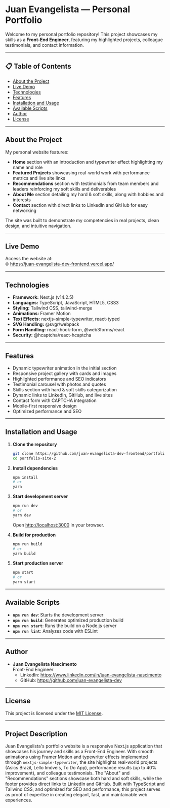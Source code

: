 # Juan Evangelista — Personal Portfolio

Welcome to my personal portfolio repository! This project showcases my skills as a **Front-End Engineer**, featuring my highlighted projects, colleague testimonials, and contact information.

---

## 📋 Table of Contents

- [About the Project](#about-the-project)
- [Live Demo](#live-demo)
- [Technologies](#technologies)
- [Features](#features)
- [Installation and Usage](#installation-and-usage)
- [Available Scripts](#available-scripts)
- [Author](#author)
- [License](#license)

---

## About the Project

My personal website features:

- **Home** section with an introduction and typewriter effect highlighting my name and role
- **Featured Projects** showcasing real-world work with performance metrics and live site links
- **Recommendations** section with testimonials from team members and leaders reinforcing my soft skills and deliverables
- **About Me** section detailing my hard & soft skills, along with hobbies and interests
- **Contact** section with direct links to LinkedIn and GitHub for easy networking

The site was built to demonstrate my competencies in real projects, clean design, and intuitive navigation.

---

## Live Demo

Access the website at:  
🌐 https://juan-evangelista-dev-frontend.vercel.app/

---

## Technologies

- **Framework:** Next.js (v14.2.5)
- **Languages:** TypeScript, JavaScript, HTML5, CSS3
- **Styling:** Tailwind CSS, tailwind-merge
- **Animations:** Framer Motion
- **Text Effects:** nextjs-simple-typewriter, react-typed
- **SVG Handling:** @svgr/webpack
- **Form Handling:** react-hook-form, @web3forms/react
- **Security:** @hcaptcha/react-hcaptcha

---

## Features

- Dynamic typewriter animation in the initial section
- Responsive project gallery with cards and images
- Highlighted performance and SEO indicators
- Testimonial carousel with photos and quotes
- Skills section with hard & soft skills categorization
- Dynamic links to LinkedIn, GitHub, and live sites
- Contact form with CAPTCHA integration
- Mobile-first responsive design
- Optimized performance and SEO

---

## Installation and Usage

1. **Clone the repository**

   ```bash
   git clone https://github.com/juan-evangelista-dev-frontend/portfolio-site-2.git
   cd portfolio-site-2
   ```

2. **Install dependencies**

   ```bash
   npm install
   # or
   yarn
   ```

3. **Start development server**

   ```bash
   npm run dev
   # or
   yarn dev
   ```

   Open [http://localhost:3000](http://localhost:3000) in your browser.

4. **Build for production**

   ```bash
   npm run build
   # or
   yarn build
   ```

5. **Start production server**
   ```bash
   npm start
   # or
   yarn start
   ```

---

## Available Scripts

- **`npm run dev`**: Starts the development server
- **`npm run build`**: Generates optimized production build
- **`npm run start`**: Runs the build on a Node.js server
- **`npm run lint`**: Analyzes code with ESLint

---

## Author

- **Juan Evangelista Nascimento**  
  Front-End Engineer
  - LinkedIn: https://www.linkedin.com/in/juan-evangelista-nascimento
  - GitHub: https://github.com/juan-evangelista-dev

---

## License

This project is licensed under the [MIT License](LICENSE).

---

## Project Description

Juan Evangelista's portfolio website is a responsive Next.js application that showcases his journey and skills as a Front-End Engineer. With smooth animations using Framer Motion and typewriter effects implemented through `nextjs-simple-typewriter`, the site highlights real-world projects (Asics Brazil, Lello Imóveis, To Do App), performance results (up to 40% improvement), and colleague testimonials. The "About" and "Recommendations" sections showcase both hard and soft skills, while the footer provides direct links to LinkedIn and GitHub. Built with TypeScript and Tailwind CSS, and optimized for SEO and performance, this project serves as proof of expertise in creating elegant, fast, and maintainable web experiences.
